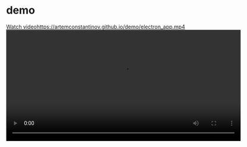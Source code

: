 # demo

[Watch video](https://artemconstantinov.github.io/demo/electron_app.mp4)https://artemconstantinov.github.io/demo/electron_app.mp4
<video width="630" height="300" src="https://artemconstantinov.github.io/demo/electron_app.mp4"></video>

